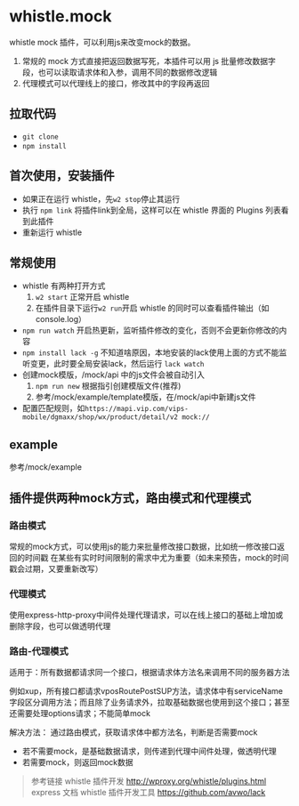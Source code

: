 # whistle.mock
whistle mock 插件，可以利用js来改变mock的数据。
1. 常规的 mock 方式直接把返回数据写死，本插件可以用 js 批量修改数据字段，也可以读取请求体和入参，调用不同的数据修改逻辑
2. 代理模式可以代理线上的接口，修改其中的字段再返回

## 拉取代码
- `git clone`
- `npm install`

## 首次使用，安装插件
- 如果正在运行 whistle，先`w2 stop`停止其运行
- 执行 `npm link` 将插件link到全局，这样可以在 whistle 界面的 Plugins 列表看到此插件
- 重新运行 whistle

## 常规使用
- whistle 有两种打开方式
  1. `w2 start` 正常开启 whistle
  2. 在插件目录下运行`w2 run`开启 whistle 的同时可以查看插件输出（如console.log）
- `npm run watch` 开启热更新，监听插件修改的变化，否则不会更新你修改的内容
- `npm install lack -g` 不知道啥原因，本地安装的lack使用上面的方式不能监听变更，此时要全局安装lack，然后运行 `lack watch` 
- 创建mock模版，/mock/api 中的js文件会被自动引入
  1. `npm run new` 根据指引创建模版文件(推荐)
  2. 参考/mock/example/template模版，在/mock/api中新建js文件
- 配置匹配规则，如`https://mapi.vip.com/vips-mobile/dgmaxx/shop/wx/product/detail/v2 mock://`

## example
参考/mock/example

## 插件提供两种mock方式，路由模式和代理模式

### 路由模式
常规的mock方式，可以使用js的能力来批量修改接口数据，比如统一修改接口返回的时间戳
在某些有实时时间限制的需求中尤为重要（如未来预告，mock的时间戳会过期，又要重新改写）

### 代理模式
使用express-http-proxy中间件处理代理请求，可以在线上接口的基础上增加或删除字段，也可以做透明代理

### 路由-代理模式
适用于：所有数据都请求同一个接口，根据请求体方法名来调用不同的服务器方法

例如xup，所有接口都请求vposRoutePostSUP方法，请求体中有serviceName字段区分调用方法；而且除了业务请求外，拉取基础数据也使用到这个接口；甚至还需要处理options请求；不能简单mock

解决方法：
通过路由模式，获取请求体中都方法名，判断是否需要mock
- 若不需要mock，是基础数据请求，则传递到代理中间件处理，做透明代理
- 若需要mock，则返回mock数据

> 参考链接
> whistle 插件开发 http://wproxy.org/whistle/plugins.html
> express 文档
> whistle 插件开发工具 https://github.com/avwo/lack 
